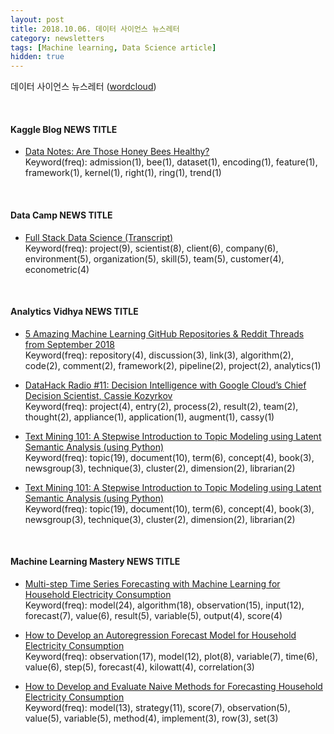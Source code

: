 ```yaml
---
layout: post
title: 2018.10.06. 데이터 사이언스 뉴스레터
category: newsletters
tags: [Machine learning, Data Science article]
hidden: true
---
```


데이터 사이언스 뉴스레터 ([wordcloud](https://raw.githubusercontent.com/2econsulting/2econsulting.github.io/master/data/newsletter/output/report/wordcloud_20181006.png))

<br>

#### Kaggle Blog NEWS TITLE

* [Data Notes: Are Those Honey Bees Healthy?](http://blog.kaggle.com/2018/10/04/data-notes-are-those-honey-bees-healthy/)
<br>Keyword(freq): admission(1), bee(1), dataset(1), encoding(1), feature(1), framework(1), kernel(1), right(1), ring(1), trend(1)

<br>

#### Data Camp NEWS TITLE

* [Full Stack Data Science (Transcript)](https://www.datacamp.com/community/blog/full-stack-data-science-transcript)
<br>Keyword(freq): project(9), scientist(8), client(6), company(6), environment(5), organization(5), skill(5), team(5), customer(4), econometric(4)

<br>

#### Analytics Vidhya NEWS TITLE

* [5 Amazing Machine Learning GitHub Repositories & Reddit Threads from September 2018](https://www.analyticsvidhya.com/blog/2018/10/best-machine-learning-github-repositories-reddit-threads-september-2018/)
<br>Keyword(freq): repository(4), discussion(3), link(3), algorithm(2), code(2), comment(2), framework(2), pipeline(2), project(2), analytics(1)

* [DataHack Radio #11: Decision Intelligence with Google Cloud’s Chief Decision Scientist, Cassie Kozyrkov](https://www.analyticsvidhya.com/blog/2018/10/datahack-radio-decision-intelligence-google-cloud-cassie-kozyrkov/)
<br>Keyword(freq): project(4), entry(2), process(2), result(2), team(2), thought(2), appliance(1), application(1), augment(1), cassy(1)

* [Text Mining 101: A Stepwise Introduction to Topic Modeling using Latent Semantic Analysis (using Python)](https://www.analyticsvidhya.com/blog/2018/10/stepwise-guide-topic-modeling-latent-semantic-analysis/)
<br>Keyword(freq): topic(19), document(10), term(6), concept(4), book(3), newsgroup(3), technique(3), cluster(2), dimension(2), librarian(2)

* [ Text Mining 101: A Stepwise Introduction to Topic Modeling using Latent Semantic Analysis (using Python)](https://www.analyticsvidhya.com/blog/2018/10/stepwise-guide-topic-modeling-latent-semantic-analysis/)
<br>Keyword(freq): topic(19), document(10), term(6), concept(4), book(3), newsgroup(3), technique(3), cluster(2), dimension(2), librarian(2)

<br>

#### Machine Learning Mastery NEWS TITLE

* [Multi-step Time Series Forecasting with Machine Learning for Household Electricity Consumption](https://machinelearningmastery.com/multi-step-time-series-forecasting-with-machine-learning-models-for-household-electricity-consumption/)
<br>Keyword(freq): model(24), algorithm(18), observation(15), input(12), forecast(7), value(6), result(5), variable(5), output(4), score(4)

* [How to Develop an Autoregression Forecast Model for Household Electricity Consumption](https://machinelearningmastery.com/how-to-develop-an-autoregression-forecast-model-for-household-electricity-consumption/)
<br>Keyword(freq): observation(17), model(12), plot(8), variable(7), time(6), value(6), step(5), forecast(4), kilowatt(4), correlation(3)

* [How to Develop and Evaluate Naive Methods for Forecasting Household Electricity Consumption](https://machinelearningmastery.com/naive-methods-for-forecasting-household-electricity-consumption/)
<br>Keyword(freq): model(13), strategy(11), score(7), observation(5), value(5), variable(5), method(4), implement(3), row(3), set(3)

<br>

